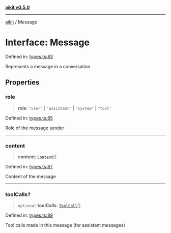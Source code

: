 [**aikit v0.5.0**](../README.md)

---

[aikit](../README.md) / Message

# Interface: Message

Defined in: [types.ts:83](https://github.com/chinmaymk/aikit/blob/main/src/types.ts#L83)

Represents a message in a conversation

## Properties

### role

> **role**: `"user"` \| `"assistant"` \| `"system"` \| `"tool"`

Defined in: [types.ts:85](https://github.com/chinmaymk/aikit/blob/main/src/types.ts#L85)

Role of the message sender

---

### content

> **content**: [`Content`](../type-aliases/Content.md)[]

Defined in: [types.ts:87](https://github.com/chinmaymk/aikit/blob/main/src/types.ts#L87)

Content of the message

---

### toolCalls?

> `optional` **toolCalls**: [`ToolCall`](ToolCall.md)[]

Defined in: [types.ts:89](https://github.com/chinmaymk/aikit/blob/main/src/types.ts#L89)

Tool calls made in this message (for assistant messages)
